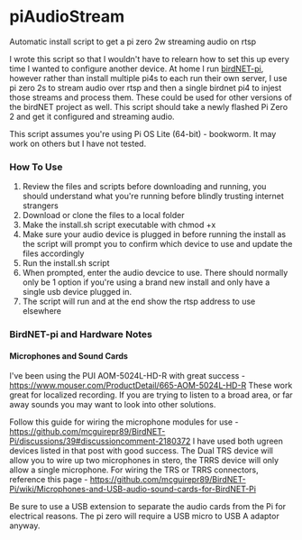 # piAudioStream
Automatic install script to get a pi zero 2w streaming audio on rtsp

I wrote this script so that I wouldn't have to relearn how to set this up every time I wanted to configure another device. 
At home I run [birdNET-pi](https://github.com/Nachtzuster/BirdNET-Pi), however rather than install multiple pi4s to each run their own server, I use pi zero 2s to stream audio over rtsp and then a single birdnet pi4 to injest those streams and process them. These could be used for other versions of the birdNET project as well.
This script should take a newly flashed Pi Zero 2 and get it configured and streaming audio. 

This script assumes you're using Pi OS Lite (64-bit) - bookworm. It may work on others but I have not tested.

### How To Use
1. Review the files and scripts before downloading and running, you should understand what you're running before blindly trusting internet strangers
2. Download or clone the files to a local folder
3. Make the install.sh script executable with chmod +x
4. Make sure your audio device is plugged in before running the install as the script will prompt you to confirm which device to use and update the files accordingly
5. Run the install.sh script
6. When prompted, enter the audio devcice to use. There should normally only be 1 option if you're using a brand new install and only have a single usb device plugged in.
7. The script will run and at the end show the rtsp address to use elsewhere


### BirdNET-pi and Hardware Notes
#### Microphones and Sound Cards
I've been using the PUI AOM-5024L-HD-R with great success - https://www.mouser.com/ProductDetail/665-AOM-5024L-HD-R
These work great for localized recording. If you are trying to listen to a broad area, or far away sounds you may want to look into other solutions. 

Follow this guide for wiring the microphone modules for use - https://github.com/mcguirepr89/BirdNET-Pi/discussions/39#discussioncomment-2180372
I have used both ugreen devices listed in that post with good success. The Dual TRS device will allow you to wire up two microphones in stero, the TRRS device will only allow a single microphone. 
For wiring the TRS or TRRS connectors, reference this page - https://github.com/mcguirepr89/BirdNET-Pi/wiki/Microphones-and-USB-audio-sound-cards-for-BirdNET-Pi

Be sure to use a USB extension to separate the audio cards from the Pi for electrical reasons. The pi zero will require a USB micro to USB A adaptor anyway. 
